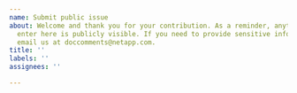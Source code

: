 ```yaml
---
name: Submit public issue
about: Welcome and thank you for your contribution. As a reminder, anything that you
  enter here is publicly visible. If you need to provide sensitive information, please
  email us at doccomments@netapp.com.
title: ''
labels: ''
assignees: ''

---
```


